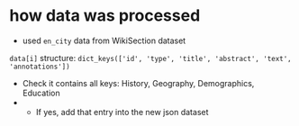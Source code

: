 
# how data was processed

* used `en_city` data from WikiSection dataset

`data[i]` structure: `dict_keys(['id', 'type', 'title', 'abstract', 'text', 'annotations'])`

* Check it contains all keys: History, Geography, Demographics, Education
* * If yes, add that entry into the new json dataset
